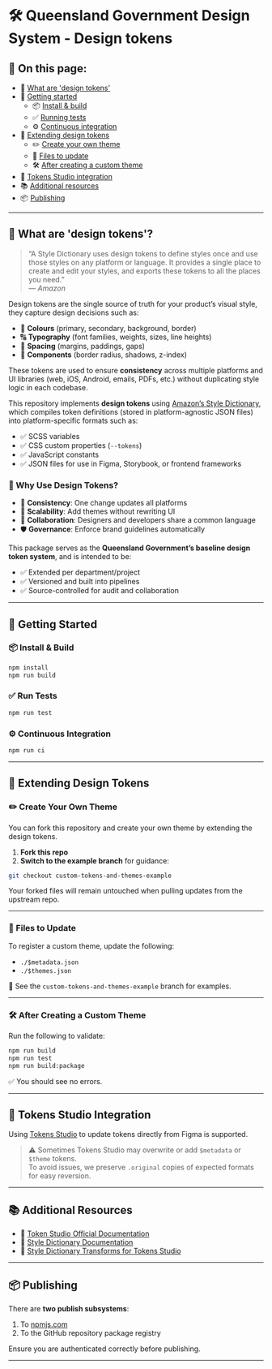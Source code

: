 # 🛠️ Queensland Government Design System - Design tokens

## 📖 On this page:
- 🎨 [What are 'design tokens'](#what-are-design-tokens)
- 🚀 [Getting started](#getting-started)
  - 📦 [Install & build](#install--build)
  - ✅ [Running tests](#run-tests)
  - ⚙️ [Continuous integration](#continuous-integration)
- 🧩 [Extending design tokens](#extending-design-tokens)
  - ✏️ [Create your own theme](#create-your-own-theme)
  - 📁 [Files to update](#files-to-update)
  - 🛠️ [After creating a custom theme](#after-creating-a-custom-theme)
- 🔄 [Tokens Studio integration](#tokens-studio-integration)
- 📚 [Additional resources](#additional-resources)
- 📦 [Publishing](#publishing)

---

<a id="what-are-design-tokens"></a>
## 🎨 What are 'design tokens'?

> “A Style Dictionary uses design tokens to define styles once and use those styles on any platform or language. It provides a single place to create and edit your styles, and exports these tokens to all the places you need.”  
> — *Amazon*

Design tokens are the single source of truth for your product’s visual style, they capture design decisions such as:

- 🎨 **Colours** (primary, secondary, background, border)
- 🔠 **Typography** (font families, weights, sizes, line heights)
- 📐 **Spacing** (margins, paddings, gaps)
- 🧱 **Components** (border radius, shadows, z-index)

These tokens are used to ensure **consistency** across multiple platforms and UI libraries (web, iOS, Android, emails, PDFs, etc.) without duplicating style logic in each codebase.

This repository implements **design tokens** using [Amazon’s Style Dictionary](https://github.com/amzn/style-dictionary), which compiles token definitions (stored in platform-agnostic JSON files) into platform-specific formats such as:

- ✅ SCSS variables
- ✅ CSS custom properties (`--tokens`)
- ✅ JavaScript constants
- ✅ JSON files for use in Figma, Storybook, or frontend frameworks

### 🧠 Why Use Design Tokens?

- 🔁 **Consistency**: One change updates all platforms
- 🧩 **Scalability**: Add themes without rewriting UI
- 🤝 **Collaboration**: Designers and developers share a common language
- 🛡️ **Governance**: Enforce brand guidelines automatically

This package serves as the **Queensland Government’s baseline design token system**, and is intended to be:

- ✅ Extended per department/project
- ✅ Versioned and built into pipelines
- ✅ Source-controlled for audit and collaboration

---

<a id="getting-started"></a>
## 🚀 Getting Started

<a id="install--build"></a>
### 📦 Install & Build

```bash
npm install
npm run build
```

<a id="run-tests"></a>
### ✅ Run Tests

```bash
npm run test
```

<a id="continuous-integration"></a>
### ⚙️ Continuous Integration

```bash
npm run ci
```

---

<a id="extending-design-tokens"></a>
## 🧩 Extending Design Tokens

<a id="create-your-own-theme"></a>
### ✏️ Create Your Own Theme

You can fork this repository and create your own theme by extending the design tokens.

1. **Fork this repo**
2. **Switch to the example branch** for guidance:

```bash
git checkout custom-tokens-and-themes-example
```

Your forked files will remain untouched when pulling updates from the upstream repo.

---

<a id="files-to-update"></a>
### 📁 Files to Update

To register a custom theme, update the following:

- `./$metadata.json`
- `./$themes.json`

📌 See the `custom-tokens-and-themes-example` branch for examples.

---

<a id="after-creating-a-custom-theme"></a>
### 🛠️ After Creating a Custom Theme

Run the following to validate:

```bash
npm run build
npm run test
npm run build:package
```

✅ You should see no errors.

---

<a id="tokens-studio-integration"></a>
## 🔄 Tokens Studio Integration

Using [Tokens Studio](https://docs.tokens.studio) to update tokens directly from Figma is supported.

> ⚠️ Sometimes Tokens Studio may overwrite or add `$metadata` or `$theme` tokens.  
> To avoid issues, we preserve `.original` copies of expected formats for easy reversion.

---

<a id="additional-resources"></a>
## 📚 Additional Resources
- 📘 [Token Studio Official Documentation](https://docs.tokens.studio)
- 📘 [Style Dictionary Documentation](https://github.com/amzn/style-dictionary)
- 🔧 [Style Dictionary Transforms for Tokens Studio](https://github.com/tokens-studio/sd-transforms)

---

<a id="publishing"></a>
## 📦 Publishing

There are **two publish subsystems**:
1. To [npmjs.com](https://www.npmjs.com/)
2. To the GitHub repository package registry

Ensure you are authenticated correctly before publishing.

---
